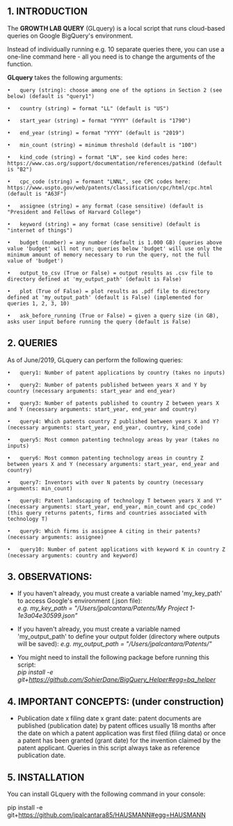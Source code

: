 ## 1. INTRODUCTION

The **GROWTH LAB QUERY** (GLquery) is a local script that runs cloud-based queries on Google BigQuery's environment.

Instead of individually running e.g. 10 separate queries there, you can use a one-line command here - all you need is to change the arguments of the function.

**GLquery** takes the following arguments:
        
	•	query (string): choose among one of the options in Section 2 (see below) (default is "query1")
        
	•	country (string) = format "LL" (default is "US")
    
	•	start_year (string) = format "YYYY" (default is "1790")

	•	end_year (string) = format "YYYY" (default is "2019")
     
	•	min_count (string) = minimum threshold (default is "100")

	•	kind_code (string) = format "LN", see kind codes here: https://www.cas.org/support/documentation/references/patkind (default is "B2")

	•	cpc_code (string) = formant "LNNL", see CPC codes here: https://www.uspto.gov/web/patents/classification/cpc/html/cpc.html (default is "A63F")
   
	•	assignee (string) = any format (case sensitive) (default is "President and Fellows of Harvard College")

	•	keyword (string) = any format (case sensitive) (default is "internet of things")
    
	•	budget (number) = any number (default is 1.000 GB) (queries above value 'budget' will not run; queries below 'budget' will use only the minimum amount of memory necessary to run the query, not the full value of 'budget') 
      
	•	output_to_csv (True or False) = output results as .csv file to directory defined at 'my_output_path' (default is False)
   
	•	plot (True of False) = plot results as .pdf file to directory defined at 'my_output_path' (default is False) (implemented for queries 1, 2, 3, 10)
   
	•	ask_before_running (True or False) = given a query size (in GB), asks user input before running the query (default is False)
    
## 2. QUERIES

As of June/2019, GLquery can perform the following queries:
        
	•	query1: Number of patent applications by country (takes no inputs)
        
	•	query2: Number of patents published between years X and Y by country (necessary arguments: start_year and end_year)
      
	•	query3: Number of patents published to country Z between years X and Y (necessary arguments: start_year, end_year and country)
            
	•	query4: Which patents country Z published between years X and Y? (necessary arguments: start_year, end_year, country, kind_code)
            
	•	query5: Most common patenting technology areas by year (takes no inputs)
            
	•	query6: Most common patenting technology areas in country Z between years X and Y (necessary arguments: start_year, end_year and country)
            
	•	query7: Inventors with over N patents by country (necessary arguments: min_count)
            
	•	query8: Patent landscaping of technology T between years X and Y" (necessary arguments: start_year, end_year, min_count and cpc_code) (this query returns patents, firms and countries associated with technology T)
            
	•	query9: Which firms is assignee A citing in their patents? (necessary arguments: assignee)
    
	•	query10: Number of patent applications with keyword K in country Z (necessary arguments: country and keyword)          
            
## 3. OBSERVATIONS:
    
- If you haven't already, you must create a variable named 'my_key_path' to access Google's environment (.json file): <br/> *e.g. my_key_path = "/Users/jpalcantara/Patents/My Project 1-1e3a04e30599.json"*

- If you haven't already, you must create a variable named 'my_output_path' to define your output folder (directory where outputs will be saved): *e.g. my_output_path = "/Users/jpalcantara/Patents/"*

- You might need to install the following package before running this script: 
<br/> *pip install -e git+https://github.com/SohierDane/BigQuery_Helper#egg=bq_helper*

## 4. IMPORTANT CONCEPTS: (under construction)

- Publication date x filing date x grant date: patent documents are published (publication date) by patent offices usually 18 months after the date on which a patent application was first filed (filing data) or once a patent has been granted (grant date) for the invention claimed by the patent applicant. Queries in this script always take as reference publication date.

## 5. INSTALLATION

You can install GLquery with the following command in your console:

pip install -e git+https://github.com/jpalcantara85/HAUSMANN#egg=HAUSMANN

